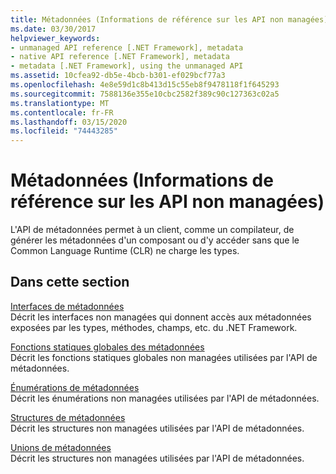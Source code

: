 ```yaml
---
title: Métadonnées (Informations de référence sur les API non managées)
ms.date: 03/30/2017
helpviewer_keywords:
- unmanaged API reference [.NET Framework], metadata
- native API reference [.NET Framework], metadata
- metadata [.NET Framework], using the unmanaged API
ms.assetid: 10cfea92-db5e-4bcb-b301-ef029bcf77a3
ms.openlocfilehash: 4e8e59d1c8b413d15c55eb8f9478118f1f645293
ms.sourcegitcommit: 7588136e355e10cbc2582f389c90c127363c02a5
ms.translationtype: MT
ms.contentlocale: fr-FR
ms.lasthandoff: 03/15/2020
ms.locfileid: "74443285"
---
```

# <a name="metadata-unmanaged-api-reference"></a>Métadonnées (Informations de référence sur les API non managées)
L'API de métadonnées permet à un client, comme un compilateur, de générer les métadonnées d'un composant ou d'y accéder sans que le Common Language Runtime (CLR) ne charge les types.  
  
## <a name="in-this-section"></a>Dans cette section  
 [Interfaces de métadonnées](../../../../docs/framework/unmanaged-api/metadata/metadata-interfaces.md)  
 Décrit les interfaces non managées qui donnent accès aux métadonnées exposées par les types, méthodes, champs, etc. du .NET Framework.  
  
 [Fonctions statiques globales des métadonnées](../../../../docs/framework/unmanaged-api/metadata/metadata-global-static-functions.md)  
 Décrit les fonctions statiques globales non managées utilisées par l'API de métadonnées.  
  
 [Énumérations de métadonnées](../../../../docs/framework/unmanaged-api/metadata/metadata-enumerations.md)  
 Décrit les énumérations non managées utilisées par l'API de métadonnées.  
  
 [Structures de métadonnées](../../../../docs/framework/unmanaged-api/metadata/metadata-structures.md)  
 Décrit les structures non managées utilisées par l'API de métadonnées.  
  
 [Unions de métadonnées](../../../../docs/framework/unmanaged-api/metadata/metadata-unions.md)  
 Décrit les structures non managées utilisées par l'API de métadonnées.
